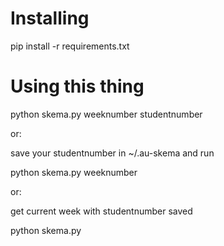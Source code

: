# Installing
pip install -r requirements.txt

# Using this thing

python skema.py weeknumber studentnumber

or:

save your studentnumber in ~/.au-skema and run

python skema.py weeknumber

or:

get current week with studentnumber saved

python skema.py

